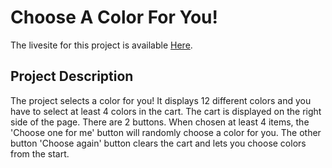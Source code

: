 # Choose A Color For You!

The livesite for this project is available [Here](https://assignment-08-lucky-color.netlify.app/).

## Project Description

The project selects a color for you! It displays 12 different colors and you have to select at least 4 colors in the cart. The cart is displayed on the right side of the page. There are 2 buttons. When chosen at least 4 items, the 'Choose one for me' button will randomly choose a color for you. The other button 'Choose again' button clears the cart and lets you choose colors from the start.
